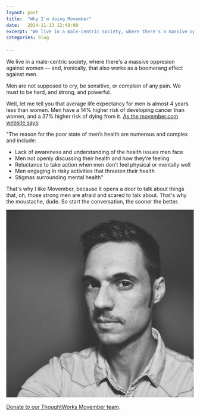 ```yaml
---
layout: post
title:  "Why I'm doing Movember"
date:   2014-11-13 12:48:00
excerpt: "We live in a male-centric society, where there's a massive oppresion against women — and, ironically, that also works as a boomerang effect"
categories: blog

---
```


We live in a male-centric society, where there's a massive oppresion against women — and, ironically, that also works as a boomerang effect against men.

Men are not supposed to cry, be sensitive, or complain of any pain. We must to be hard, and strong, and powerful.

Well, let me tell you that average life expectancy for men is almost 4 years less than women. Men have a 14% higher risk of developing cancer than women, and a 37% higher risk of dying from it. [As the movember.com website says](http://us.movember.com/mens-health/):

"The reason for the poor state of men’s health are numerous and complex and include:

* Lack of awareness and understanding of the health issues men face
* Men not openly discussing their health and how they’re feeling
* Reluctance to take action when men don’t feel physical or mentally well
* Men engaging in risky activities that threaten their health 
* Stigmas surrounding mental health"

That's why I like Movember, because it opens a door to talk about things that, oh, those strong men are afraid and scared to talk about.
That's why the moustache, dude. So start the conversation, the sooner the better.

<p><img class="full-width-image" src="/images/ignacio_palomo_duarte_movember_moustache.jpg" /></p>

[Donate to our ThoughtWorks Movember team](http://uk.movember.com/team/1554473).
